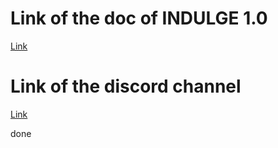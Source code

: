 # Link of the doc of INDULGE 1.0

[Link ](https://drive.google.com/drive/folders/1l4tp2e6t30NDGZhQydN4hFE42h4uv96n)

# Link of the discord channel

[Link ](https://discord.gg/6SVgZVDR)

done
